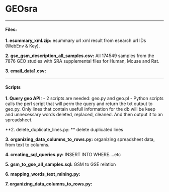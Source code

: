 # GEOsra
_____________________________________________________________________________________________________________________________

#### Files:

**1. esummary_xml.zip:** esummary url xml result from esearch url IDs (WebEnv & Key).

**2. gse_gsm_description_all_samples.csv:** All 174549 samples from the 7876 GEO studies with SRA supplemental files for Human, Mouse and Rat.

**3. email_data1.csv:** 

_____________________________________________________________________________________________________________________________

#### Scripts

**1. Query geo API:**
    - 2 scripts are needed:
         geo.py and 
         geo.pl
       - Python scripts calls the perl script that will perm the query and return the txt output to geo.py. 
        Only lines that contain usefull information for the db will be keep and unnecessary words deleted, replaced, cleaned. 
        And then output  it to an  spreadsheet.
        
**2. delete_duplicate_lines.py: ** delete duplicated lines 

**3. organizing_data_columns_to_rows.py:** organizing spreadsheet data, from text to columns.

**4. creating_sql_queries.py:** INSERT INTO WHERE....etc

**5. gsm_to_gse_all_samples.sql:**	GSM to GSE relation

**6. mapping_words_text_mining.py:**

**7. organizing_data_columns_to_rows.py:**
